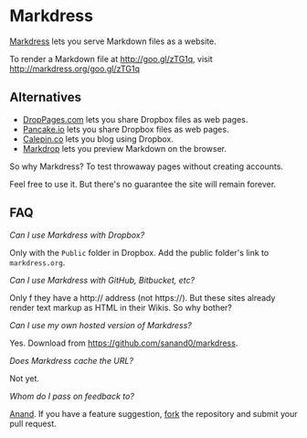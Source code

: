 Markdress
=========

[Markdress](http://markdress.org) lets you serve Markdown files as a website.

To render a Markdown file at <http://goo.gl/zTG1q>, visit
<http://markdress.org/goo.gl/zTG1q>

Alternatives
------------
- [DropPages.com](http://droppages.com/) lets you share Dropbox files as web pages.
- [Pancake.io](http://pancake.io/) lets you share Dropbox files as web pages.
- [Calepin.co](http://calepin.co/) lets you blog using Dropbox.
- [Markdrop](http://www.markdrop.com/) lets you preview Markdown on the browser.

So why Markdress? To test throwaway pages without creating accounts.

Feel free to use it. But there's no guarantee the site will remain forever.

FAQ
---
*Can I use Markdress with Dropbox?*

Only with the `Public` folder in Dropbox. Add the public folder's link to
`markdress.org`.

*Can I use Markdress with GitHub, Bitbucket, etc?*

Only f they have a http:// address (not https://). But these sites already
render text markup as HTML in their Wikis. So why bother?

*Can I use my own hosted version of Markdress?*

Yes. Download from <https://github.com/sanand0/markdress>.

*Does Markdress cache the URL?*

Not yet.

*Whom do I pass on feedback to?*

[Anand](http://www.s-anand.net/). If you have a feature suggestion,
[fork](https://github.com/sanand0/markdress/fork) the repository and submit
your pull request.
